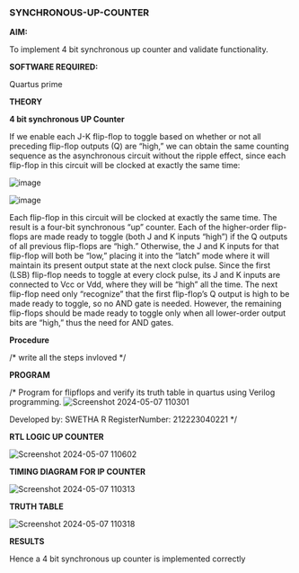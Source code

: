 ### SYNCHRONOUS-UP-COUNTER

**AIM:**

To implement 4 bit synchronous up counter and validate functionality.

**SOFTWARE REQUIRED:**

Quartus prime

**THEORY**

**4 bit synchronous UP Counter**

If we enable each J-K flip-flop to toggle based on whether or not all preceding flip-flop outputs (Q) are “high,” we can obtain the same counting sequence as the asynchronous circuit without the ripple effect, since each flip-flop in this circuit will be clocked at exactly the same time:

![image](https://github.com/naavaneetha/SYNCHRONOUS-UP-COUNTER/assets/154305477/d5db3fa0-e413-404c-b80e-b2f39d82e7e8)


![image](https://github.com/naavaneetha/SYNCHRONOUS-UP-COUNTER/assets/154305477/52cb61eb-d04b-442d-810c-31185a68410b)

Each flip-flop in this circuit will be clocked at exactly the same time.
The result is a four-bit synchronous “up” counter. Each of the higher-order flip-flops are made ready to toggle (both J and K inputs “high”) if the Q outputs of all previous flip-flops are “high.”
Otherwise, the J and K inputs for that flip-flop will both be “low,” placing it into the “latch” mode where it will maintain its present output state at the next clock pulse.
Since the first (LSB) flip-flop needs to toggle at every clock pulse, its J and K inputs are connected to Vcc or Vdd, where they will be “high” all the time.
The next flip-flop need only “recognize” that the first flip-flop’s Q output is high to be made ready to toggle, so no AND gate is needed.
However, the remaining flip-flops should be made ready to toggle only when all lower-order output bits are “high,” thus the need for AND gates.

**Procedure**

/* write all the steps invloved */



**PROGRAM**

/* Program for flipflops and verify its truth table in quartus using Verilog programming. 
![Screenshot 2024-05-07 110301](https://github.com/swetharangan/SYNCHRONOUS-UP-COUNTER/assets/163235949/06d62cca-45c5-44d1-aa3d-4af41376a372)


Developed by: SWETHA R RegisterNumber: 212223040221
*/

**RTL LOGIC UP COUNTER**

![Screenshot 2024-05-07 110602](https://github.com/swetharangan/SYNCHRONOUS-UP-COUNTER/assets/163235949/fc097012-bd06-45eb-9bbd-aabb4c5f201e)

**TIMING DIAGRAM FOR IP COUNTER**

![Screenshot 2024-05-07 110313](https://github.com/swetharangan/SYNCHRONOUS-UP-COUNTER/assets/163235949/9a56ba70-8fe2-4274-aa55-4945fdc3da8e)

**TRUTH TABLE**

![Screenshot 2024-05-07 110318](https://github.com/swetharangan/SYNCHRONOUS-UP-COUNTER/assets/163235949/54d6ade4-e620-4483-bd35-c00cf32a420e)



**RESULTS**


Hence a 4 bit synchronous up counter is implemented correctly
